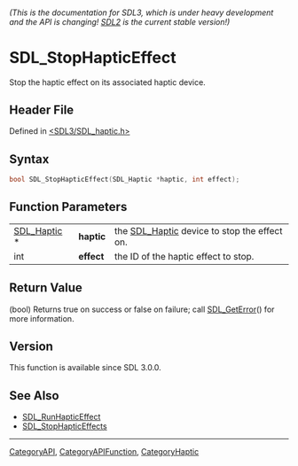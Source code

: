 ###### (This is the documentation for SDL3, which is under heavy development and the API is changing! [SDL2](https://wiki.libsdl.org/SDL2/) is the current stable version!)
# SDL_StopHapticEffect

Stop the haptic effect on its associated haptic device.

## Header File

Defined in [<SDL3/SDL_haptic.h>](https://github.com/libsdl-org/SDL/blob/main/include/SDL3/SDL_haptic.h)

## Syntax

```c
bool SDL_StopHapticEffect(SDL_Haptic *haptic, int effect);
```

## Function Parameters

|                            |            |                                                            |
| -------------------------- | ---------- | ---------------------------------------------------------- |
| [SDL_Haptic](SDL_Haptic) * | **haptic** | the [SDL_Haptic](SDL_Haptic) device to stop the effect on. |
| int                        | **effect** | the ID of the haptic effect to stop.                       |

## Return Value

(bool) Returns true on success or false on failure; call
[SDL_GetError](SDL_GetError)() for more information.

## Version

This function is available since SDL 3.0.0.

## See Also

- [SDL_RunHapticEffect](SDL_RunHapticEffect)
- [SDL_StopHapticEffects](SDL_StopHapticEffects)

----
[CategoryAPI](CategoryAPI), [CategoryAPIFunction](CategoryAPIFunction), [CategoryHaptic](CategoryHaptic)

